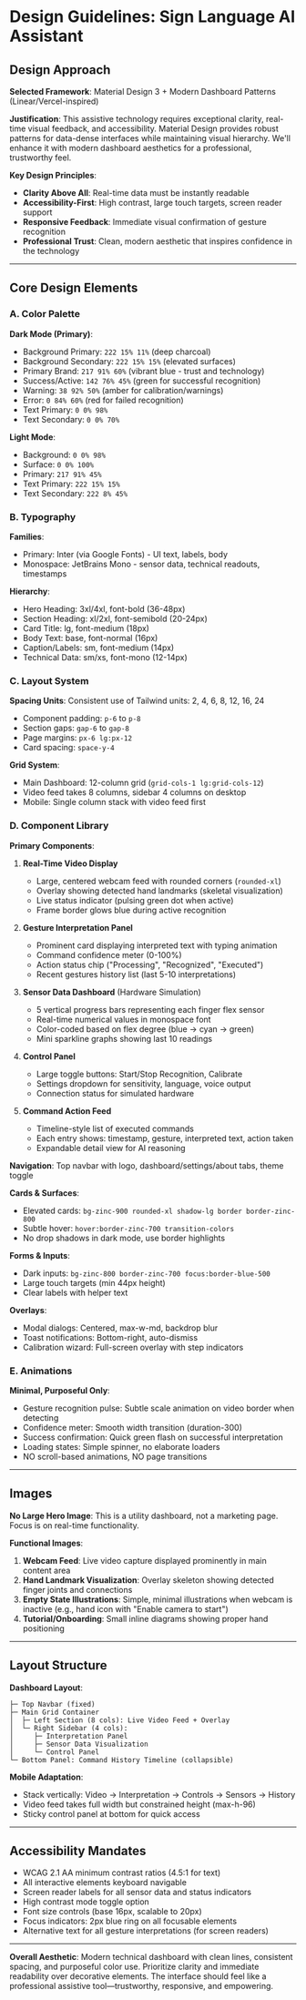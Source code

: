 # Design Guidelines: Sign Language AI Assistant

## Design Approach

**Selected Framework**: Material Design 3 + Modern Dashboard Patterns (Linear/Vercel-inspired)

**Justification**: This assistive technology requires exceptional clarity, real-time visual feedback, and accessibility. Material Design provides robust patterns for data-dense interfaces while maintaining visual hierarchy. We'll enhance it with modern dashboard aesthetics for a professional, trustworthy feel.

**Key Design Principles**:
- **Clarity Above All**: Real-time data must be instantly readable
- **Accessibility-First**: High contrast, large touch targets, screen reader support
- **Responsive Feedback**: Immediate visual confirmation of gesture recognition
- **Professional Trust**: Clean, modern aesthetic that inspires confidence in the technology

---

## Core Design Elements

### A. Color Palette

**Dark Mode (Primary)**:
- Background Primary: `222 15% 11%` (deep charcoal)
- Background Secondary: `222 15% 15%` (elevated surfaces)
- Primary Brand: `217 91% 60%` (vibrant blue - trust and technology)
- Success/Active: `142 76% 45%` (green for successful recognition)
- Warning: `38 92% 50%` (amber for calibration/warnings)
- Error: `0 84% 60%` (red for failed recognition)
- Text Primary: `0 0% 98%`
- Text Secondary: `0 0% 70%`

**Light Mode**:
- Background: `0 0% 98%`
- Surface: `0 0% 100%`
- Primary: `217 91% 45%`
- Text Primary: `222 15% 15%`
- Text Secondary: `222 8% 45%`

### B. Typography

**Families**:
- Primary: Inter (via Google Fonts) - UI text, labels, body
- Monospace: JetBrains Mono - sensor data, technical readouts, timestamps

**Hierarchy**:
- Hero Heading: 3xl/4xl, font-bold (36-48px)
- Section Heading: xl/2xl, font-semibold (20-24px)
- Card Title: lg, font-medium (18px)
- Body Text: base, font-normal (16px)
- Caption/Labels: sm, font-medium (14px)
- Technical Data: sm/xs, font-mono (12-14px)

### C. Layout System

**Spacing Units**: Consistent use of Tailwind units: 2, 4, 6, 8, 12, 16, 24
- Component padding: `p-6` to `p-8`
- Section gaps: `gap-6` to `gap-8`
- Page margins: `px-6 lg:px-12`
- Card spacing: `space-y-4`

**Grid System**:
- Main Dashboard: 12-column grid (`grid-cols-1 lg:grid-cols-12`)
- Video feed takes 8 columns, sidebar 4 columns on desktop
- Mobile: Single column stack with video feed first

### D. Component Library

**Primary Components**:

1. **Real-Time Video Display**
   - Large, centered webcam feed with rounded corners (`rounded-xl`)
   - Overlay showing detected hand landmarks (skeletal visualization)
   - Live status indicator (pulsing green dot when active)
   - Frame border glows blue during active recognition

2. **Gesture Interpretation Panel**
   - Prominent card displaying interpreted text with typing animation
   - Command confidence meter (0-100%)
   - Action status chip ("Processing", "Recognized", "Executed")
   - Recent gestures history list (last 5-10 interpretations)

3. **Sensor Data Dashboard** (Hardware Simulation)
   - 5 vertical progress bars representing each finger flex sensor
   - Real-time numerical values in monospace font
   - Color-coded based on flex degree (blue → cyan → green)
   - Mini sparkline graphs showing last 10 readings

4. **Control Panel**
   - Large toggle buttons: Start/Stop Recognition, Calibrate
   - Settings dropdown for sensitivity, language, voice output
   - Connection status for simulated hardware

5. **Command Action Feed**
   - Timeline-style list of executed commands
   - Each entry shows: timestamp, gesture, interpreted text, action taken
   - Expandable detail view for AI reasoning

**Navigation**: Top navbar with logo, dashboard/settings/about tabs, theme toggle

**Cards & Surfaces**:
- Elevated cards: `bg-zinc-900 rounded-xl shadow-lg border border-zinc-800`
- Subtle hover: `hover:border-zinc-700 transition-colors`
- No drop shadows in dark mode, use border highlights

**Forms & Inputs**:
- Dark inputs: `bg-zinc-800 border-zinc-700 focus:border-blue-500`
- Large touch targets (min 44px height)
- Clear labels with helper text

**Overlays**:
- Modal dialogs: Centered, max-w-md, backdrop blur
- Toast notifications: Bottom-right, auto-dismiss
- Calibration wizard: Full-screen overlay with step indicators

### E. Animations

**Minimal, Purposeful Only**:
- Gesture recognition pulse: Subtle scale animation on video border when detecting
- Confidence meter: Smooth width transition (duration-300)
- Success confirmation: Quick green flash on successful interpretation
- Loading states: Simple spinner, no elaborate loaders
- NO scroll-based animations, NO page transitions

---

## Images

**No Large Hero Image**: This is a utility dashboard, not a marketing page. Focus is on real-time functionality.

**Functional Images**:
1. **Webcam Feed**: Live video capture displayed prominently in main content area
2. **Hand Landmark Visualization**: Overlay skeleton showing detected finger joints and connections
3. **Empty State Illustrations**: Simple, minimal illustrations when webcam is inactive (e.g., hand icon with "Enable camera to start")
4. **Tutorial/Onboarding**: Small inline diagrams showing proper hand positioning

---

## Layout Structure

**Dashboard Layout**:
```
├─ Top Navbar (fixed)
├─ Main Grid Container
│  ├─ Left Section (8 cols): Live Video Feed + Overlay
│  └─ Right Sidebar (4 cols): 
│     ├─ Interpretation Panel
│     ├─ Sensor Data Visualization
│     └─ Control Panel
└─ Bottom Panel: Command History Timeline (collapsible)
```

**Mobile Adaptation**:
- Stack vertically: Video → Interpretation → Controls → Sensors → History
- Video feed takes full width but constrained height (max-h-96)
- Sticky control panel at bottom for quick access

---

## Accessibility Mandates

- WCAG 2.1 AA minimum contrast ratios (4.5:1 for text)
- All interactive elements keyboard navigable
- Screen reader labels for all sensor data and status indicators
- High contrast mode toggle option
- Font size controls (base 16px, scalable to 20px)
- Focus indicators: 2px blue ring on all focusable elements
- Alternative text for all gesture interpretations (for screen readers)

---

**Overall Aesthetic**: Modern technical dashboard with clean lines, consistent spacing, and purposeful color use. Prioritize clarity and immediate readability over decorative elements. The interface should feel like a professional assistive tool—trustworthy, responsive, and empowering.